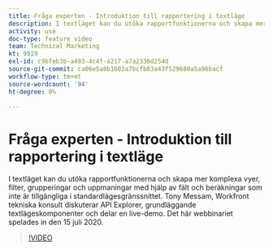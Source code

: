 ```yaml
---
title: Fråga experten - Introduktion till rapportering i textläge
description: I textläget kan du utöka rapportfunktionerna och skapa mer komplexa vyer, filter, grupperingar och uppmaningar. Det här webbinariet spelades in den 15 juli 2020.
activity: use
doc-type: feature video
team: Technical Marketing
kt: 9919
exl-id: c9bfeb3b-a493-4c4f-a217-a7a2336d254d
source-git-commit: ca06e5a8b1602a7bcfb83a43f529680a5a96bacf
workflow-type: tm+mt
source-wordcount: '94'
ht-degree: 0%

---
```


# Fråga experten - Introduktion till rapportering i textläge

I textläget kan du utöka rapportfunktionerna och skapa mer komplexa vyer, filter, grupperingar och uppmaningar med hjälp av fält och beräkningar som inte är tillgängliga i standardlägesgränssnittet. Tony Messam, Workfront tekniska konsult diskuterar API Explorer, grundläggande textlägeskomponenter och delar en live-demo. Det här webbinariet spelades in den 15 juli 2020.

>[!VIDEO](https://video.tv.adobe.com/v/341125/?quality=12)
